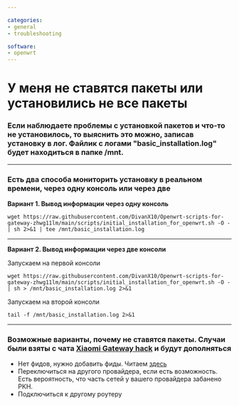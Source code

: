 ```yaml
---

categories:
- general
- troubleshooting

software:
- openwrt
---
```

# У меня не ставятся пакеты или установились не все пакеты

### Если наблюдаете проблемы с установкой пакетов и что-то не установилось, то выяснить это можно, записав установку в лог. Файлик с логами "basic_installation.log" будет находиться в папке /mnt.


***


### Есть два способа мониторить установку в реальном времени, через одну консоль или через две

**Вариант 1. Вывод информации через одну консоль**

```
wget https://raw.githubusercontent.com/DivanX10/Openwrt-scripts-for-gateway-zhwg11lm/main/scripts/initial_installation_for_openwrt.sh -O - | sh 2>&1 | tee /mnt/basic_installation.log 
```

***

**Вариант 2. Вывод информации через две консоли**

Запускаем на первой консоли
```
wget https://raw.githubusercontent.com/DivanX10/Openwrt-scripts-for-gateway-zhwg11lm/main/scripts/initial_installation_for_openwrt.sh -O - | sh > /mnt/basic_installation.log 2>&1
```

Запускаем на второй консоли
```
tail -f /mnt/basic_installation.log 2>&1
```

***

### Возможные варианты, почему не ставятся пакеты. Случаи были взяты с чата [Xiaomi Gateway hack](https://t.me/xiaomi_gw_hack) и будут дополняться
* Нет фидов, нужно добавить фиды. Читаем [здесь](https://github.com/DivanX10/Openwrt-scripts-for-gateway-zhwg11lm/wiki/При-установке-базовых-пакетов-возникают-ошибки)
* Переключиться на другого провайдера, если есть возможность. Есть вероятность, что часть сетей у вашего провайдера забанено РКН.
* Подключиться к другому роутеру
